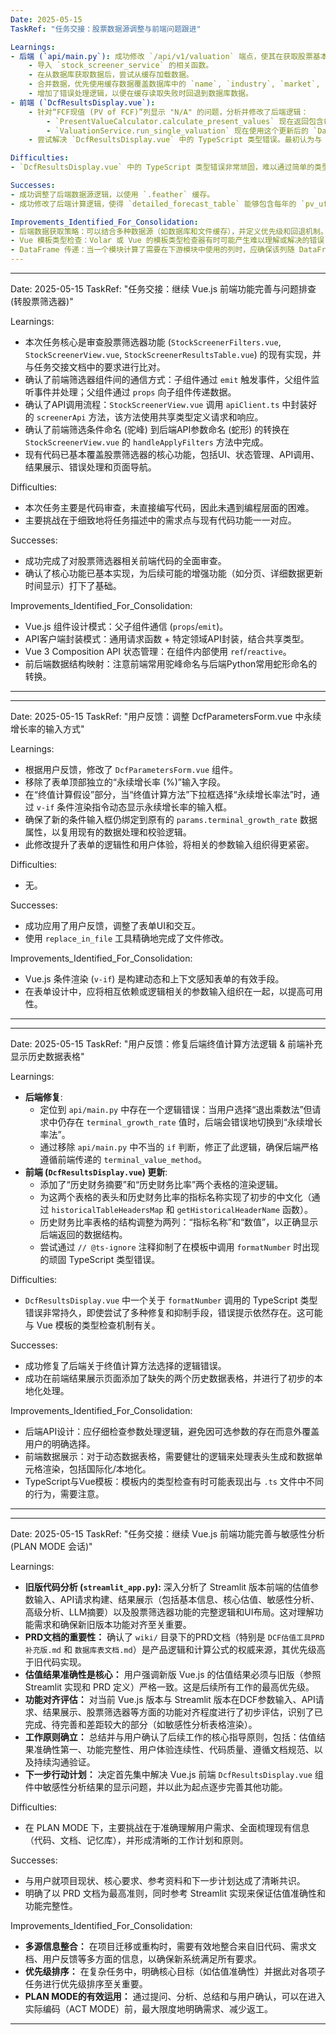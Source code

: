 ```yaml
---
Date: 2025-05-15
TaskRef: "任务交接：股票数据源调整与前端问题跟进"

Learnings:
- 后端 (`api/main.py`): 成功修改 `/api/v1/valuation` 端点，使其在获取股票基本信息时，优先从股票筛选器使用的 `.feather` 文件缓存 (`stock_basic.feather`, `daily_basic_[date].feather`) 中读取。这包括：
    - 导入 `stock_screener_service` 的相关函数。
    - 在从数据库获取数据后，尝试从缓存加载数据。
    - 合并数据，优先使用缓存数据覆盖数据库中的 `name`, `industry`, `market`, `latest_price` (close), `pe` (pe_ttm), `pb`。
    - 增加了错误处理逻辑，以便在缓存读取失败时回退到数据库数据。
- 前端 (`DcfResultsDisplay.vue`):
    - 针对“FCF现值 (PV of FCF)”列显示 "N/A" 的问题，分析并修改了后端逻辑：
        - `PresentValueCalculator.calculate_present_values` 现在返回包含每期 `pv_ufcf` 的 `DataFrame`。
        - `ValuationService.run_single_valuation` 现在使用这个更新后的 `DataFrame` 作为其返回的 `final_forecast_df`，从而使得 `detailed_forecast_table` 在API响应中能包含 `pv_ufcf` 列。
    - 尝试解决 `DcfResultsDisplay.vue` 中的 TypeScript 类型错误。最初认为与 `formatNumber` 调用有关，但即使在恢复 `@ts-ignore` 后，错误依然指向 `getHistoricalHeaderName(row.metric_name)` 调用处。错误信息为“类型‘string | number’的参数不能赋给类型‘string’的参数”。尽管 `row.metric_name` 在共享类型中定义为 `string`，且尝试了 `String()` 和 `as string` 转换，错误依旧。这可能是一个与 Vue 模板类型推断或 Volar 插件相关的深层问题。

Difficulties:
- `DcfResultsDisplay.vue` 中的 TypeScript 类型错误非常顽固，难以通过简单的类型调整或断言解决。暂时保留了 `@ts-ignore` 注释以继续任务。

Successes:
- 成功调整了后端数据源逻辑，以使用 `.feather` 缓存。
- 成功修改了后端计算逻辑，使得 `detailed_forecast_table` 能够包含每年的 `pv_ufcf` 数据。

Improvements_Identified_For_Consolidation:
- 后端数据获取策略：可以结合多种数据源（如数据库和文件缓存），并定义优先级和回退机制。
- Vue 模板类型检查：Volar 或 Vue 的模板类型检查器有时可能产生难以理解或解决的错误，即使代码在运行时行为正确且类型定义看起来也正确。
- DataFrame 传递：当一个模块计算了需要在下游模块中使用的列时，应确保该列随 DataFrame 一起传递，而不是仅返回聚合结果。
---
```

---
Date: 2025-05-15
TaskRef: "任务交接：继续 Vue.js 前端功能完善与问题排查 (转股票筛选器)"

Learnings:
- 本次任务核心是审查股票筛选器功能 (`StockScreenerFilters.vue`, `StockScreenerView.vue`, `StockScreenerResultsTable.vue`) 的现有实现，并与任务交接文档中的要求进行比对。
- 确认了前端筛选器组件间的通信方式：子组件通过 `emit` 触发事件，父组件监听事件并处理；父组件通过 `props` 向子组件传递数据。
- 确认了API调用流程：`StockScreenerView.vue` 调用 `apiClient.ts` 中封装好的 `screenerApi` 方法，该方法使用共享类型定义请求和响应。
- 确认了前端筛选条件命名 (驼峰) 到后端API参数命名 (蛇形) 的转换在 `StockScreenerView.vue` 的 `handleApplyFilters` 方法中完成。
- 现有代码已基本覆盖股票筛选器的核心功能，包括UI、状态管理、API调用、结果展示、错误处理和页面导航。

Difficulties:
- 本次任务主要是代码审查，未直接编写代码，因此未遇到编程层面的困难。
- 主要挑战在于细致地将任务描述中的需求点与现有代码功能一一对应。

Successes:
- 成功完成了对股票筛选器相关前端代码的全面审查。
- 确认了核心功能已基本实现，为后续可能的增强功能（如分页、详细数据更新时间显示）打下了基础。

Improvements_Identified_For_Consolidation:
- Vue.js 组件设计模式：父子组件通信 (`props`/`emit`)。
- API客户端封装模式：通用请求函数 + 特定领域API封装，结合共享类型。
- Vue 3 Composition API 状态管理：在组件内部使用 `ref`/`reactive`。
- 前后端数据结构映射：注意前端常用驼峰命名与后端Python常用蛇形命名的转换。
---
---
Date: 2025-05-15
TaskRef: "用户反馈：调整 DcfParametersForm.vue 中永续增长率的输入方式"

Learnings:
- 根据用户反馈，修改了 `DcfParametersForm.vue` 组件。
- 移除了表单顶部独立的“永续增长率 (%)”输入字段。
- 在“终值计算假设”部分，当“终值计算方法”下拉框选择“永续增长率法”时，通过 `v-if` 条件渲染指令动态显示永续增长率的输入框。
- 确保了新的条件输入框仍绑定到原有的 `params.terminal_growth_rate` 数据属性，以复用现有的数据处理和校验逻辑。
- 此修改提升了表单的逻辑性和用户体验，将相关的参数输入组织得更紧密。

Difficulties:
- 无。

Successes:
- 成功应用了用户反馈，调整了表单UI和交互。
- 使用 `replace_in_file` 工具精确地完成了文件修改。

Improvements_Identified_For_Consolidation:
- Vue.js 条件渲染 (`v-if`) 是构建动态和上下文感知表单的有效手段。
- 在表单设计中，应将相互依赖或逻辑相关的参数输入组织在一起，以提高可用性。
---
---
Date: 2025-05-15
TaskRef: "用户反馈：修复后端终值计算方法逻辑 & 前端补充显示历史数据表格"

Learnings:
- **后端修复**:
    - 定位到 `api/main.py` 中存在一个逻辑错误：当用户选择“退出乘数法”但请求中仍存在 `terminal_growth_rate` 值时，后端会错误地切换到“永续增长率法”。
    - 通过移除 `api/main.py` 中不当的 `if` 判断，修正了此逻辑，确保后端严格遵循前端传递的 `terminal_value_method`。
- **前端 (`DcfResultsDisplay.vue`) 更新**:
    - 添加了“历史财务摘要”和“历史财务比率”两个表格的渲染逻辑。
    - 为这两个表格的表头和历史财务比率的指标名称实现了初步的中文化（通过 `historicalTableHeadersMap` 和 `getHistoricalHeaderName` 函数）。
    - 历史财务比率表格的结构调整为两列：“指标名称”和“数值”，以正确显示后端返回的数据结构。
    - 尝试通过 `// @ts-ignore` 注释抑制了在模板中调用 `formatNumber` 时出现的顽固 TypeScript 类型错误。

Difficulties:
- `DcfResultsDisplay.vue` 中一个关于 `formatNumber` 调用的 TypeScript 类型错误非常持久，即使尝试了多种修复和抑制手段，错误提示依然存在。这可能与 Vue 模板的类型检查机制有关。

Successes:
- 成功修复了后端关于终值计算方法选择的逻辑错误。
- 成功在前端结果展示页面添加了缺失的两个历史数据表格，并进行了初步的本地化处理。

Improvements_Identified_For_Consolidation:
- 后端API设计：应仔细检查参数处理逻辑，避免因可选参数的存在而意外覆盖用户的明确选择。
- 前端数据展示：对于动态数据表格，需要健壮的逻辑来处理表头生成和数据单元格渲染，包括国际化/本地化。
- TypeScript与Vue模板：模板内的类型检查有时可能表现出与 `.ts` 文件中不同的行为，需要注意。
---
---
Date: 2025-05-15
TaskRef: "任务交接：继续 Vue.js 前端功能完善与敏感性分析 (PLAN MODE 会话)"

Learnings:
- **旧版代码分析 (`streamlit_app.py`):** 深入分析了 Streamlit 版本前端的估值参数输入、API请求构建、结果展示（包括基本信息、核心估值、敏感性分析、高级分析、LLM摘要）以及股票筛选器功能的完整逻辑和UI布局。这对理解功能需求和确保新旧版本功能对齐至关重要。
- **PRD文档的重要性：** 确认了 `wiki/` 目录下的PRD文档（特别是 `DCF估值工具PRD补充版.md` 和 `数据库表文档.md`）是产品逻辑和计算公式的权威来源，其优先级高于旧代码实现。
- **估值结果准确性是核心：** 用户强调新版 Vue.js 的估值结果必须与旧版（参照 Streamlit 实现和 PRD 定义）严格一致。这是后续所有工作的最高优先级。
- **功能对齐评估：** 对当前 Vue.js 版本与 Streamlit 版本在DCF参数输入、API请求、结果展示、股票筛选器等方面的功能对齐程度进行了初步评估，识别了已完成、待完善和差距较大的部分（如敏感性分析表格渲染）。
- **工作原则确立：** 总结并与用户确认了后续工作的核心指导原则，包括：估值结果准确性第一、功能完整性、用户体验连续性、代码质量、遵循文档规范、以及持续沟通验证。
- **下一步行动计划：** 决定首先集中解决 Vue.js 前端 `DcfResultsDisplay.vue` 组件中敏感性分析结果的显示问题，并以此为起点逐步完善其他功能。

Difficulties:
- 在 PLAN MODE 下，主要挑战在于准确理解用户需求、全面梳理现有信息（代码、文档、记忆库），并形成清晰的工作计划和原则。

Successes:
- 与用户就项目现状、核心要求、参考资料和下一步计划达成了清晰共识。
- 明确了以 PRD 文档为最高准则，同时参考 Streamlit 实现来保证估值准确性和功能完整性。

Improvements_Identified_For_Consolidation:
- **多源信息整合：** 在项目迁移或重构时，需要有效地整合来自旧代码、需求文档、用户反馈等多方面的信息，以确保新系统满足所有要求。
- **优先级排序：** 在复杂任务中，明确核心目标（如估值准确性）并据此对各项子任务进行优先级排序至关重要。
- **PLAN MODE的有效运用：** 通过提问、分析、总结和与用户确认，可以在进入实际编码（ACT MODE）前，最大限度地明确需求、减少返工。
---
